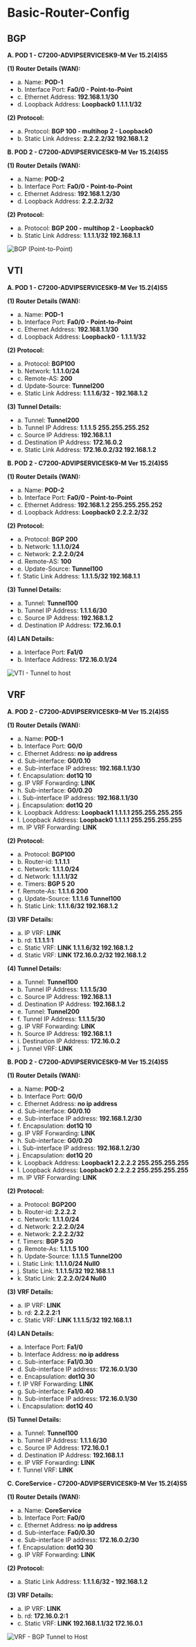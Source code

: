 # Basic-Router-Config


## BGP

**A. POD 1 - C7200-ADVIPSERVICESK9-M Ver 15.2(4)S5**

**(1) Router Details (WAN):**
* a. Name: **POD-1**
* b. Interface Port: **Fa0/0 - Point-to-Point**
* c. Ethernet Address: **192.168.1.1/30**
* d. Loopback Address: **Loopback0 1.1.1.1/32**

**(2) Protocol:**
* a. Protocol: **BGP 100 - multihop 2 - Loopback0**
* b. Static Link Address: **2.2.2.2/32 192.168.1.2**

**B. POD 2 - C7200-ADVIPSERVICESK9-M Ver 15.2(4)S5**

**(1) Router Details (WAN):**
* a. Name: **POD-2**
* b. Interface Port: **Fa0/0 - Point-to-Point**
* c. Ethernet Address: **192.168.1.2/30**
* d. Loopback Address: **2.2.2.2/32**

**(2) Protocol:**
* a. Protocol: **BGP 200 - multihop 2 - Loopback0**
* b. Static Link Address: **1.1.1.1/32 192.168.1.1**

![BGP (Point-to-Point)](https://user-images.githubusercontent.com/51066040/58770445-4eac3800-85f2-11e9-9af3-74d2c2aa9a91.png)

## VTI

**A. POD 1 - C7200-ADVIPSERVICESK9-M Ver 15.2(4)S5**

**(1) Router Details (WAN):**
* a. Name: **POD-1**
* b. Interface Port: **Fa0/0 - Point-to-Point**
* c. Ethernet Address: **192.168.1.1/30**
* d. Loopback Address: **Loopback0 - 1.1.1.1/32**

**(2) Protocol:**
* a. Protocol: **BGP100**
* b. Network: **1.1.1.0/24**
* c. Remote-AS: **200**
* d. Update-Source: **Tunnel200**
* e. Static Link Address: **1.1.1.6/32 - 192.168.1.2**

**(3) Tunnel Details:**
* a. Tunnel: **Tunnel200**
* b. Tunnel IP Address: **1.1.1.5 255.255.255.252**
* c. Source IP Address: **192.168.1.1**
* d. Destination IP Address: **172.16.0.2**
* e. Static Link Address: **172.16.0.2/32 192.168.1.2**

**B. POD 2 - C7200-ADVIPSERVICESK9-M Ver 15.2(4)S5**

**(1) Router Details (WAN):**
* a. Name: **POD-2**
* b. Interface Port: **Fa0/0 - Point-to-Point**
* c. Ethernet Address: **192.168.1.2 255.255.255.252**
* d. Loopback Address: **Loopback0 2.2.2.2/32**

**(2) Protocol:**
* a. Protocol: **BGP 200**
* b. Network: **1.1.1.0/24**
* c. Network: **2.2.2.0/24**
* d. Remote-AS: **100**
* e. Update-Source: **Tunnel100**
* f. Static Link Address: **1.1.1.5/32 192.168.1.1**

**(3) Tunnel Details:**
* a. Tunnel: **Tunnel100**
* b. Tunnel IP Address: **1.1.1.6/30**
* c. Source IP Address: **192.168.1.2**
* d. Destination IP Address: **172.16.0.1**

**(4) LAN Details:**
* a. Interface Port: **Fa1/0**
* b. Interface Address: **172.16.0.1/24**

![VTI - Tunnel to host](https://user-images.githubusercontent.com/51066040/58454957-6489ab00-8163-11e9-8244-97ba1816f5f5.png)

## VRF

**A. POD 2 - C7200-ADVIPSERVICESK9-M Ver 15.2(4)S5**

**(1) Router Details (WAN):**
* a. Name: **POD-1**
* b. Interface Port: **G0/0**
* c. Ethernet Address: **no ip address**
* d. Sub-interface: **G0/0.10**
* e. Sub-interface IP address: **192.168.1.1/30**
* f. Encapsulation: **dot1Q 10**
* g. IP VRF Forwarding: **LINK**
* h. Sub-interface: **G0/0.20**
* i. Sub-interface IP address: **192.168.1.1/30**
* j. Encapsulation: **dot1Q 20**
* k. Loopback Address: **Loopback1 1.1.1.1 255.255.255.255**
* l. Loopback Address: **Loopback0 1.1.1.1 255.255.255.255**
* m. IP VRF Forwarding: **LINK**

**(2) Protocol:**
* a. Protocol: **BGP100**
* b. Router-id: **1.1.1.1**
* c. Network: **1.1.1.0/24**
* d. Network: **1.1.1.1/32**
* e. Timers: **BGP 5 20**
* f. Remote-As: **1.1.1.6 200**
* g. Update-Source: **1.1.1.6 Tunnel100**
* h. Static Link: **1.1.1.6/32 192.168.1.2**

**(3) VRF Details:**
* a. IP VRF: **LINK**
* b. rd: **1.1.1.1:1**
* c. Static VRF: **LINK 1.1.1.6/32 192.168.1.2**
* d. Static VRF: **LINK 172.16.0.2/32 192.168.1.2**

**(4) Tunnel Details:**
* a. Tunnel: **Tunnel100**
* b. Tunnel IP Address: **1.1.1.5/30**
* c. Source IP Address: **192.168.1.1**
* d. Destination IP Address: **192.168.1.2**
* e. Tunnel: **Tunnel200**
* f. Tunnel IP Address: **1.1.1.5/30**
* g. IP VRF Forwarding: **LINK**
* h. Source IP Address: **192.168.1.1**
* i. Destination IP Address: **172.16.0.2**
* j. Tunnel VRF: **LINK**

**B. POD 2 - C7200-ADVIPSERVICESK9-M Ver 15.2(4)S5**

**(1) Router Details (WAN):**
* a. Name: **POD-2**
* b. Interface Port: **G0/0**
* c. Ethernet Address: **no ip address**
* d. Sub-interface: **G0/0.10**
* e. Sub-interface IP address: **192.168.1.2/30**
* f. Encapsulation: **dot1Q 10**
* g. IP VRF Forwarding: **LINK**
* h. Sub-interface: **G0/0.20**
* i. Sub-interface IP address: **192.168.1.2/30**
* j. Encapsulation: **dot1Q 20**
* k. Loopback Address: **Loopback1 2.2.2.2 255.255.255.255**
* l. Loopback Address: **Loopback0 2.2.2.2 255.255.255.255**
* m. IP VRF Forwarding: **LINK**

**(2) Protocol:**
* a. Protocol: **BGP200**
* b. Router-id: **2.2.2.2**
* c. Network: **1.1.1.0/24**
* d. Network: **2.2.2.0/24**
* e. Network: **2.2.2.2/32**
* f. Timers: **BGP 5 20**
* g. Remote-As: **1.1.1.5 100**
* h. Update-Source: **1.1.1.5 Tunnel200**
* i. Static Link: **1.1.1.0/24 Null0**
* j. Static Link: **1.1.1.5/32 192.168.1.1**
* k. Static Link: **2.2.2.0/24 Null0**

**(3) VRF Details:**
* a. IP VRF: **LINK**
* b. rd: **2.2.2.2:1**
* c. Static VRF: **LINK 1.1.1.5/32 192.168.1.1**

**(4) LAN Details:**
* a. Interface Port: **Fa1/0**
* b. Interface Address: **no ip address**
* c. Sub-interface: **Fa1/0.30**
* d. Sub-interface IP address: **172.16.0.1/30**
* e. Encapsulation: **dot1Q 30**
* f. IP VRF Forwarding: **LINK**
* g. Sub-interface: **Fa1/0.40**
* h. Sub-interface IP address: **172.16.0.1/30**
* i. Encapsulation: **dot1Q 40**

**(5) Tunnel Details:**
* a. Tunnel: **Tunnel100**
* b. Tunnel IP Address: **1.1.1.6/30**
* c. Source IP Address: **172.16.0.1**
* d. Destination IP Address: **192.168.1.1**
* e. IP VRF Forwarding: **LINK**
* f. Tunnel VRF: **LINK**

**C. CoreService - C7200-ADVIPSERVICESK9-M Ver 15.2(4)S5**

**(1) Router Details (WAN):**
* a. Name: **CoreService**
* b. Interface Port: **Fa0/0**
* c. Ethernet Address: **no ip address**
* d. Sub-interface: **Fa0/0.30**
* e. Sub-interface IP address: **172.16.0.2/30**
* f. Encapsulation: **dot1Q 30**
* g. IP VRF Forwarding: **LINK**

**(2) Protocol:**
* a. Static Link Address: **1.1.1.6/32 - 192.168.1.2**

**(3) VRF Details:**
* a. IP VRF: **LINK**
* b. rd: **172.16.0.2:1**
* c. Static VRF: **LINK 192.168.1.1/32 172.16.0.1**

![VRF - BGP Tunnel to Host](https://user-images.githubusercontent.com/51066040/58631405-c7c33b00-8325-11e9-995e-38e9bc3cddeb.png)
